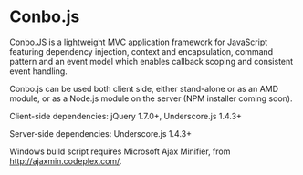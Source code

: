 Conbo.js
========

Conbo.JS is a lightweight MVC application framework for JavaScript featuring dependency injection, context and encapsulation, command pattern and an event model which enables callback scoping and consistent event handling.

Conbo.js can be used both client side, either stand-alone or as an AMD module, or as a Node.js module on the server (NPM installer coming soon).

Client-side dependencies: jQuery 1.7.0+, Underscore.js 1.4.3+

Server-side dependencies: Underscore.js 1.4.3+

Windows build script requires Microsoft Ajax Minifier, from http://ajaxmin.codeplex.com/.
